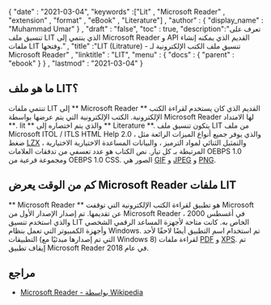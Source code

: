 {
  "date" : "2021-03-04",
  "keywords" :["Lit" , "Microsoft Reader" , "extension" , "format" , "eBook" , "Literature"] ,
  "author" : {
    "display_name" : "Muhammad Umar"
} ,
  "draft" : "false",
  "toc" : true,
  "description":"تعرف على تنسيق ملف LIT الذي ينتمي إلى Microsoft Reader و API القديم الذي يمكنه إنشاء ملفات LIT وفتحها." ,
  "title" :"LIT (Litrature) - تنسيق ملف الكتب الإلكترونية لـ Microsoft Reader" ,
  "linktitle" : "LIT",
  "menu" : {
    "docs" : {
      "parent" : "ebook"
}
} ,
  "lastmod" : "2021-03-04"
}

## ما هو ملف LIT؟

تنتمي ملفات LIT إلى ** Microsoft Reader ** القديم الذي كان يستخدم لقراءة الكتب الإلكترونية. الكتب الإلكترونية التي يتم عرضها بواسطة Microsoft Reader لها الامتداد **. lit ** والذي يتم اختصاره إلى ** Literature **. يتكون تنسيق ملف LIT من ملف Microsoft ITOL / ITLS HTML Help 2.0 ، والذي يوفر جميع أنواع الميزات الرائعة مثل ضغط [LZX](/ar/compression/lzx/) ، والتمثيل الثنائي لمواد الترميز ، والبيانات المساعدة الاختيارية الاختيارية المرتبطة بـ كل تيار. نص الكتاب هو عدد تعسفي من تدفقات العلامات OEBPS 1.0 ومجموعة فرعية من OEBPS 1.0 CSS. الصور هي [GIF](/ar/image/gif/) و [JPEG](/ar/image/jpeg/) و [PNG](/ar/image/png/).

## كم من الوقت يعرض Microsoft Reader ملفات LIT

** Microsoft Reader ** هو تطبيق لقراءة الكتب الإلكترونية التي توقفت Microsoft عن تقديمها. تم إصدار الإصدار الأول من Microsoft Reader في أغسطس 2000 ، والذي استخدم تنسيق LIT الخاص به. كانت متاحة لأجهزة المساعد الرقمي الشخصي وأجهزة الكمبيوتر التي تعمل بنظام Windows. تم استخدام اسم التطبيق أيضًا لاحقًا لأحد التطبيقات (التي تم إصدارها مبدئيًا مع Windows 8) لقراءة ملفات [PDF](/ar/pdf/) و [XPS](/ar/page-description-language/xps/). تم إيقاف تطبيق Microsoft Reader في عام 2018.

## مراجع

* [Microsoft Reader - بواسطة Wikipedia](https://en.wikipedia.org/wiki/Microsoft_Reader)



